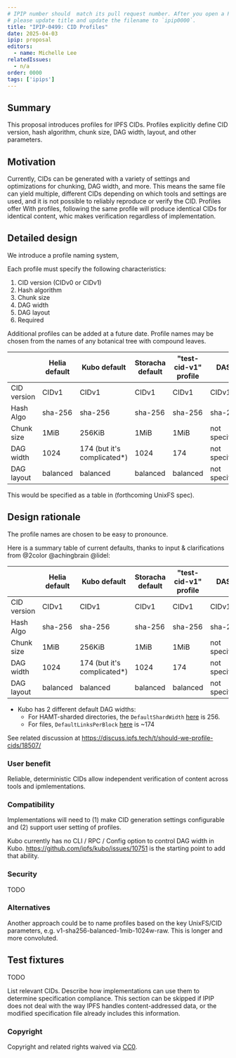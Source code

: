 ```yaml
---
# IPIP number should  match its pull request number. After you open a PR,
# please update title and update the filename to `ipip0000`.
title: "IPIP-0499: CID Profiles"
date: 2025-04-03
ipip: proposal
editors:
  - name: Michelle Lee
relatedIssues:
  - n/a
order: 0000
tags: ['ipips']
---
```


## Summary

<!--One paragraph explanation of the IPIP.-->
This proposal introduces profiles for IPFS CIDs. Profiles explicitly define CID version, hash algorithm, chunk size, DAG width, layout, and other parameters. 

## Motivation

Currently, CIDs can be generated with a variety of settings and optimizations for chunking, DAG width, and more. This means the same file can yield multiple, different CIDs depending on which tools and settings are used, and it is not possible to reliably reproduce or verify the CID. Profiles offer With profiles, following the same profile will produce identical CIDs for identical content, whic makes verification regardless of implementation.

## Detailed design

We introduce a profile naming system, 

Each profile must specify the following characteristics:

1. CID version (CIDv0 or CIDv1)
2. Hash algorithm
3. Chunk size
4. DAG width
5. DAG layout
6. Required

Additional profiles can be added at a future date. Profile names may be chosen from the names of any botanical tree with compound leaves.

|             | Helia default | Kubo default                | Storacha default | "test-cid-v1" profile | DASL          |
|-------------|---------------|-----------------------------|------------------|-----------------------|---------------|
| CID version | CIDv1         | CIDv1                       | CIDv1            | CIDv1                 | CIDv1         |
| Hash Algo   | sha-256       | sha-256                     | sha-256          | sha-256               | sha-256       |
| Chunk size  | 1MiB          | 256KiB                      | 1MiB             | 1MiB                  | not specified |
| DAG width   | 1024          | 174 (but it's complicated*) | 1024             | 174                   | not specified |
| DAG layout  | balanced      | balanced                    | balanced         | balanced              | not specified |



This would be specified as a table in (forthcoming UnixFS spec).



## Design rationale

The profile names are chosen to be easy to pronounce. 

Here is a summary table of current defaults, thanks to input & clarifications from @2color @achingbrain @lidel:

|             | Helia default | Kubo default                | Storacha default | "test-cid-v1" profile | DASL          |
|-------------|---------------|-----------------------------|------------------|-----------------------|---------------|
| CID version | CIDv1         | CIDv1                       | CIDv1            | CIDv1                 | CIDv1         |
| Hash Algo   | sha-256       | sha-256                     | sha-256          | sha-256               | sha-256       |
| Chunk size  | 1MiB          | 256KiB                      | 1MiB             | 1MiB                  | not specified |
| DAG width   | 1024          | 174 (but it's complicated*) | 1024             | 174                   | not specified |
| DAG layout  | balanced      | balanced                    | balanced         | balanced              | not specified |

* Kubo has 2 different default DAG widths:
  * For HAMT-sharded directories, the `DefaultShardWidth` [here](https://github.com/ipfs/boxo/blob/f1d5312e3be45d151bb9c8f11c9283820687bea3/ipld/unixfs/io/directory.go#L30) is 256. 
  * For files, `DefaultLinksPerBlock` [here](https://github.com/ipfs/boxo/blob/v0.29.0/ipld/unixfs/importer/helpers/helpers.go#L30) is ~174

See related discussion at https://discuss.ipfs.tech/t/should-we-profile-cids/18507/

### User benefit

Reliable, deterministic CIDs allow independent verification of content across tools and ipmlementations.

### Compatibility

Implementations will need to (1) make CID generation settings configurable and (2) support user setting of profiles.

Kubo currently has no CLI / RPC / Config option to control DAG width in Kubo. https://github.com/ipfs/kubo/issues/10751 is the starting point to add that ability. 

### Security

TODO

### Alternatives

Another approach could be to name profiles based on the key UnixFS/CID parameters, e.g. v1-sha256-balanced-1mib-1024w-raw. This is longer and more convoluted.

## Test fixtures

TODO

List relevant CIDs. Describe how implementations can use them to determine
specification compliance. This section can be skipped if IPIP does not deal
with the way IPFS handles content-addressed data, or the modified specification
file already includes this information.

### Copyright

Copyright and related rights waived via [CC0](https://creativecommons.org/publicdomain/zero/1.0/).
